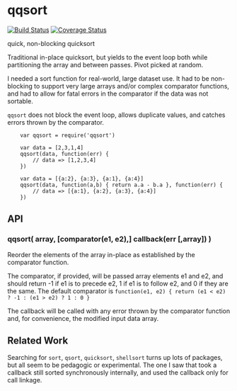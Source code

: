 qqsort
======

[![Build Status](https://travis-ci.org/andrasq/node-qqsort.svg?branch=master)](https://travis-ci.org/andrasq/node-qqsort?branch=master)
[![Coverage Status](https://coveralls.io/repos/github/andrasq/node-qqsort/badge.svg?branch=master)](https://coveralls.io/github/andrasq/node-qqsort?branch=master)

quick, non-blocking quicksort

Traditional in-place quicksort, but yields to the event loop both while
partitioning the array and between passes.  Pivot picked at random.

I needed a sort function for real-world, large dataset use.  It had to be
non-blocking to support very large arrays and/or complex comparator functions,
and had to allow for fatal errors in the comparator if the data was not
sortable.

`qqsort` does not block the event loop, allows duplicate values, and catches
errors thrown by the comparator.

        var qqsort = require('qqsort')

        var data = [2,3,1,4]
        qqsort(data, function(err) {
            // data => [1,2,3,4]
        })

        var data = [{a:2}, {a:3}, {a:1}, {a:4}]
        qqsort(data, function(a,b) { return a.a - b.a }, function(err) {
            // data => [{a:1}, {a:2}, {a:3}, {a:4}]
        })


API
---

### qqsort( array, [comparator(e1, e2),] callback(err [,array]) )

Reorder the elements of the array in-place as established by the comparator
function.

The comparator, if provided, will be passed array elements e1 and e2, and should
return -1 if e1 is to precede e2, 1 if e1 is to follow e2, and 0 if they are the
same.  The default comparator is `function(e1, e2) { return (e1 < e2) ? -1 : (e1 > e2) ? 1 : 0 }`

The callback will be called with any error thrown by the comparator function
and, for convenience, the modified input data array.


Related Work
------------

Searching for `sort`, `qsort`, `quicksort`, `shellsort` turns up lots of
packages, but all seem to be pedagogic or experimental.  The one I saw that took
a callback still sorted synchronously internally, and used the callback only for
call linkage.
